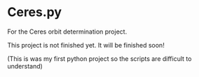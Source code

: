 # Ceres.py
For the Ceres orbit determination project.

This project is not finished yet. It will be finished soon!

(This is was my first python project so the scripts are difficult to understand)
